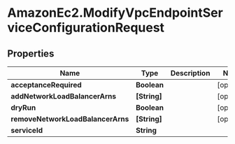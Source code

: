 # AmazonEc2.ModifyVpcEndpointServiceConfigurationRequest

## Properties

Name | Type | Description | Notes
------------ | ------------- | ------------- | -------------
**acceptanceRequired** | **Boolean** |  | [optional] 
**addNetworkLoadBalancerArns** | **[String]** |  | [optional] 
**dryRun** | **Boolean** |  | [optional] 
**removeNetworkLoadBalancerArns** | **[String]** |  | [optional] 
**serviceId** | **String** |  | 


